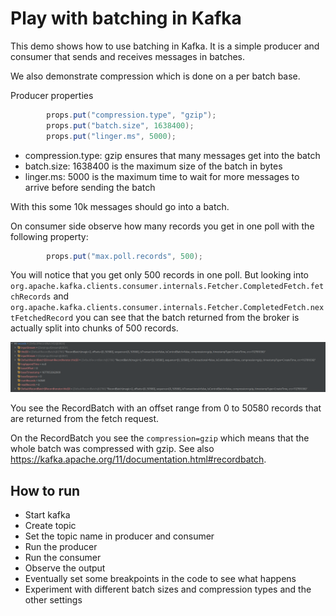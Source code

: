 # Play with batching in Kafka

This demo shows how to use batching in Kafka. It is a simple producer and consumer that sends and receives messages in batches.

We also demonstrate compression which is done on a per batch base.


Producer properties

```java
        props.put("compression.type", "gzip");
        props.put("batch.size", 1638400);
        props.put("linger.ms", 5000);

```

* compression.type: gzip ensures that many messages get into the batch
* batch.size: 1638400 is the maximum size of the batch in bytes
* linger.ms: 5000 is the maximum time to wait for more messages to arrive before sending the batch

With this some 10k messages should go into a batch.


On consumer side observe how many records you get in one poll with the following property:

```java
        props.put("max.poll.records", 500);
```

You will notice that you get only 500 records in one poll. But looking into 
`org.apache.kafka.clients.consumer.internals.Fetcher.CompletedFetch.fetchRecords` and
`org.apache.kafka.clients.consumer.internals.Fetcher.CompletedFetch.nextFetchedRecord`
you can see that the batch returned from the broker is actually split into chunks of 500 records.

![screenshot.png](screenshot.png)

You see the RecordBatch with an offset range from 0  to 50580 records that are returned from the fetch request.

On the RecordBatch you see the `compression=gzip` which means that the whole batch was compressed with gzip.
See also https://kafka.apache.org/11/documentation.html#recordbatch.

## How to run

* Start kafka
* Create topic
* Set the topic name in producer and consumer
* Run the producer
* Run the consumer
* Observe the output
* Eventually set some breakpoints in the code to see what happens
* Experiment with different batch sizes and compression types and the other settings
